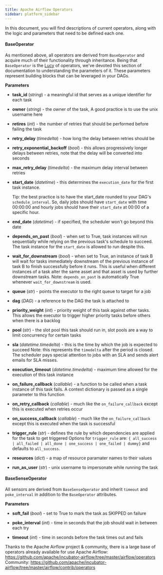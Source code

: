 ```yaml
---
title: Apache Airflow Operators
sidebar: platform_sidebar
---
```


In this document, you will find descriptions of current operators, along with the logic and parameters that need to be defined each one.

#### BaseOperator
As mentioned above, all operators are derived from `BaseOperator` and acquire much of their functionality through inheritance. Being that `BaseOperator` is the [Lucy](https://en.wikipedia.org/wiki/Lucy_(Australopithecus)) of operators, we've devoted this section of documentation to understanding the parameters of it. These parameters represent building blocks that can be leveraged in your DAGs.

**Parameters**

  * **task_id** (_string_) - a meaningful id that serves as a unique identifier for each task

  * **owner** (_string_) - the owner of the task, A good practice is to use the unix username here
  
  * **retires** (_int_) - the number of retries that should be performed before failing the task
  
  * **retry_delay** (_timedelta_) - how long the delay between retries should be
  
  * **retry_exponential_backoff** (_bool_) - this allows progressively longer delays between retries, note that the delay will be converted into seconds
  
  * **max_retry_delay** (_timedelta_) - the maximum delay interval between retries
  
  * **start_date** (_datetime_) - this determines the `execution_date` for the first task instance.
  
      Tip: the best practice is to have the start_date rounded to your DAG's `schedule_interval`. So, daily jobs should have `start_date` with time 00:00:00 and hourly jobs should have their `start_date` at 00:00 of a specific hour.
  
  * **end_date** (_datetime_) - if specified, the scheduler won't go beyond this date
  
  * **depends_on_past** (_bool_) - when set to True, task instances will run sequentially while relying on the previous task's schedule to succeed. The task instance for the `start_date` is allowed to run despite this.
  
  * **wait_for_downstream** (_bool_) - when set to True, an instance of task B will wait for tasks immediately downstream of the previous instance of task B to finish successfully before it runs. This is useful when different instances of a task alter the same asset and that asset is used by further downstream tasks.
      Note: `depends_on_past` is automatically True whenever `wait_for_downstream` is used.
  
  * **queue** (_str_) - points the executor to the right queue to target for a job
  
  * **dag** (_DAG_) - a reference to the DAG the task is attached to
  
  * **priority_weight** (_int_) - priority weight of this task against other tasks. This allows the executor to trigger higher priority tasks before others when there is a backlog
  
  * **pool** (_str_) - the slot pool this task should run in, slot pools are a way to limit concurrency for certain tasks
  
  * **sla** (_datetime.timedelta_) - this is the time by which the job is expected to succeed
      Note: this represents the `timedelta` after the period is closed. The scheduler pays special attention to jobs with an SLA and sends alert emails for SLA misses.
  
  * **execution_timeout** (_datetime.timedelta_) - maximum time allowed for the execution of this task instance
  
  * **on_failure_callback** (_callable_) - a function to be called when a task instance of this task fails. A context dictionary is passed as a single parameter to this function
  
  * **on_retry_callback** (_callable_) - much like the `on_failure_callback` except this is executed when retries occur
  
  * **on_success_callback** (_callable_) - much like the `on_failure_callback` except this is executed when the task is successful
  
  * **trigger_rule** (_str_) - defines the rule by which dependencies are applied for the task to get triggered
      Options for `trigger_rule` are: `{ all_success | all_failed | all_done | one_success | one_failed | dummy}` and defaults to `all_success`.
  
  * **resources** (_dict_) - a map of resource paramater names to their values
  
  * **run_as_user** (_str_) - unix username to impersonate while running the task

#### BaseSenseOperator

  All sensors are derived from `BaseSenseOperator` and inherit `timeout` and `poke_interval` in addition to the `BaseOperator` attributes.

  **Parameters**

  * **soft_fail** (_bool_) - set to True to mark the task as SKIPPED on failure

  * **poke_interval** (_int_) - time in seconds that the job should wait in between each try

  * **timeout** (_int_) - time in seconds before the task times out and fails

  Thanks to the Apache Airflow project & community, there is a large base of operators already available for use
      Apache Airflow: https://github.com/apache/incubator-airflow/tree/master/airflow/operators
      Community: https://github.com/apache/incubator-airflow/tree/master/airflow/contrib/operators